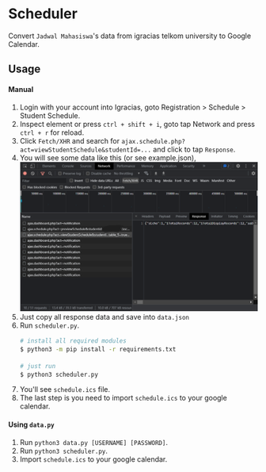 # Scheduler

Convert `Jadwal Mahasiswa`'s data from igracias telkom university to Google Calendar.

## Usage
#### Manual
1. Login with your account into Igracias, goto Registration > Schedule > Student Schedule.
2. Inspect element or press `ctrl + shift + i`, goto tap Network and press `ctrl + r` for reload.
3. Click `Fetch/XHR` and search for `ajax.schedule.php?act=viewStudentSchedule&studentId=...` and click to tap `Response`.
4. You will see some data like this (or see example.json), ![data](assets/get.png)
5. Just copy all response data and save into `data.json`
6. Run `scheduler.py`.
    ```sh
    # install all required modules
    $ python3 -m pip install -r requirements.txt

    # just run
    $ python3 scheduler.py
    ```
7. You'll see `schedule.ics` file.
8. The last step is you need to import `schedule.ics` to your google calendar.
#### Using `data.py`
1. Run `python3 data.py [USERNAME] [PASSWORD]`.
2. Run `python3 scheduler.py`.
3. Import `schedule.ics` to your google calendar.

